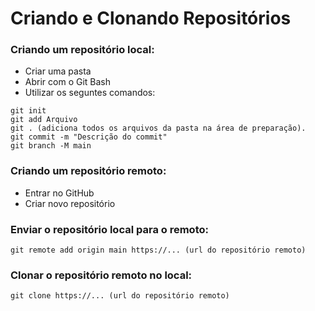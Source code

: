 # Criando e Clonando Repositórios
### Criando um repositório local:
 - Criar uma pasta
 - Abrir com o Git Bash
 - Utilizar os seguntes comandos:

```
git init
git add Arquivo
git . (adiciona todos os arquivos da pasta na área de preparação).
git commit -m "Descrição do commit"
git branch -M main
```
### Criando um repositório remoto:
  - Entrar no GitHub
  - Criar novo repositório

### Enviar o repositório local para o remoto:
```
git remote add origin main https://... (url do repositório remoto)
```
### Clonar o repositório remoto no local:
```
git clone https://... (url do repositório remoto)
```

